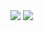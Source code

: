 <img src="https://img.shields.io/badge/JAVA-FF9E0F?style=for-the-badge&logo=JAVA&logoColor=white">
<img src="https://img.shields.io/badge/springsecurity-6DB33F?style=for-the-badge&logo=springsecurity&logoColor=white">
